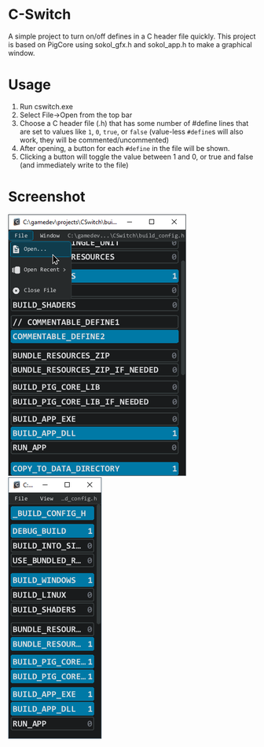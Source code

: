 # C-Switch
A simple project to turn on/off defines in a C header file quickly. This project is based on PigCore using sokol_gfx.h and sokol_app.h to make a graphical window.

# Usage
1. Run cswitch.exe
2. Select File->Open from the top bar
3. Choose a C header file (.h) that has some number of #define lines that are set to values like `1`, `0`, `true`, or `false` (value-less `#define`s will also work, they will be commented/uncommented)
4. After opening, a button for each `#define` in the file will be shown.
5. Clicking a button will toggle the value between 1 and 0, or true and false (and immediately write to the file)

# Screenshot
![Screenshot4](/_media/screenshot4.png)
![Screenshot5](/_media/screenshot5.png)
